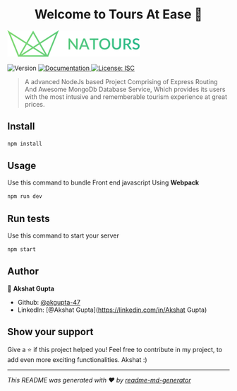 <h1 align="center">Welcome to Tours At Ease 👋</h1>
<img src="/public/img/logo-green.png" style="align: center;">
<p>
  <img alt="Version" src="https://img.shields.io/badge/version-1.0.0-blue.svg?cacheSeconds=2592000" />
  <a href="None" target="_blank">
    <img alt="Documentation" src="https://img.shields.io/badge/documentation-yes-brightgreen.svg" />
  </a>
  <a href="#" target="_blank">
    <img alt="License: ISC" src="https://img.shields.io/badge/License-ISC-yellow.svg" />
  </a>
</p>

> A advanced NodeJs based Project Comprising of Express Routing And Awesome MongoDb Database Service, Which provides its users with the most intusive and rememberable tourism experience at great prices.

## Install

```sh
npm install
```

## Usage

Use this command to bundle Front end javascript Using **Webpack**

```sh
npm run dev
```

## Run tests

Use this command to start your server

```sh
npm start
```

## Author

👤 **Akshat Gupta**

- Github: [@akgupta-47](https://github.com/akgupta-47)
- LinkedIn: [@Akshat Gupta](https://linkedin.com/in/Akshat Gupta)

## Show your support

Give a ⭐️ if this project helped you!
Feel free to contribute in my project, to add even more exciting functionalities.
Akshat :)

---

_This README was generated with ❤️ by [readme-md-generator](https://github.com/kefranabg/readme-md-generator)_
